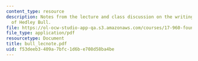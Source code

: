 ```yaml
---
content_type: resource
description: Notes from the lecture and class discussion on the writings and ideas
  of Hedley Bull.
file: https://ol-ocw-studio-app-qa.s3.amazonaws.com/courses/17-960-foundations-of-political-science-fall-2004/f53deeb3409a7bfc1d6be708d58ba4be_bull_lecnote.pdf
file_type: application/pdf
resourcetype: Document
title: bull_lecnote.pdf
uid: f53deeb3-409a-7bfc-1d6b-e708d58ba4be
---
```

